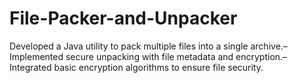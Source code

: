 # File-Packer-and-Unpacker
Developed a Java utility to pack multiple files into a single archive.– Implemented secure unpacking with file metadata and encryption.– Integrated basic encryption algorithms to ensure file security.
